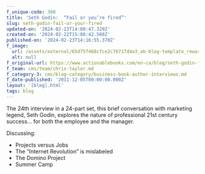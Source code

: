 ```yaml
---
f_unique-code: 380
title: 'Seth Godin:  “Fail or you’re fired”'
slug: seth-godin-fail-or-your-fired
updated-on: '2024-02-23T14:08:47.329Z'
created-on: '2024-02-22T15:08:42.560Z'
published-on: '2024-02-23T14:16:55.370Z'
f_image:
  url: /assets/external/65d75f468cfce2c76717d4a3_ab-blog-template_reward.jpeg
  alt: null
f_original-url: https://www.actionablebooks.com/en-ca/blog/seth-godin-fail-or-your-fired/
f_team: cms/team/chris-taylor.md
f_category-3: cms/blog-category/business-book-author-interviews.md
f_date-published: '2011-12-05T00:00:00.000Z'
layout: '[blog].html'
tags: blog
---
```


The 24th interview in a 24-part set, this brief conversation with marketing legend, Seth Godin, explores the nature of professional 21st century success… for both the employee and the manager.

Discussing:

*   Projects versus Jobs
*   The “Internet Revolution” is mislabeled
*   The Domino Project
*   Summer Camp
